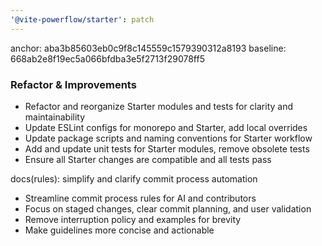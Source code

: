 ```yaml
---
'@vite-powerflow/starter': patch
---
```


anchor: aba3b85603eb0c9f8c145559c1579390312a8193
baseline: 668ab2e8f19ec5a066bfdba3e5f2713f29078ff5

### Refactor & Improvements

- Refactor and reorganize Starter modules and tests for clarity and maintainability
- Update ESLint configs for monorepo and Starter, add local overrides
- Update package scripts and naming conventions for Starter workflow
- Add and update unit tests for Starter modules, remove obsolete tests
- Ensure all Starter changes are compatible and all tests pass

docs(rules): simplify and clarify commit process automation

- Streamline commit process rules for AI and contributors
- Focus on staged changes, clear commit planning, and user validation
- Remove interruption policy and examples for brevity
- Make guidelines more concise and actionable
